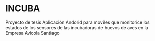 # INCUBA
Proyecto de tesis
Aplicación Andorid para moviles que monitorice los estados de los sensores de las incubadoras de huevos de aves en la Empresa Avicola Santiago

